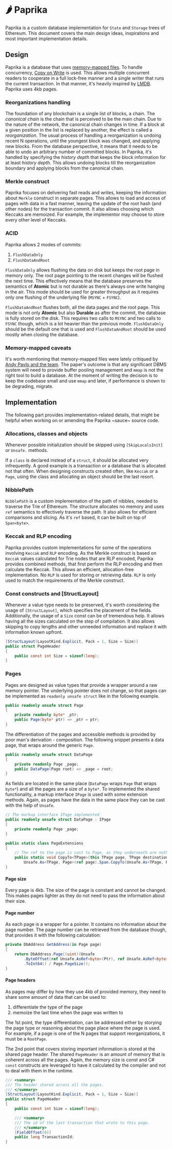 # :hot_pepper: Paprika

Paprika is a custom database implementation for `State` and `Storage` trees of Ethereum. This document covers the main design ideas, inspirations and most important implementation details.

## Design

Paprika is a database that uses [memory-mapped files](https://en.wikipedia.org/wiki/Memory-mapped_file). To handle concurrency, [Copy on Write](https://en.wikipedia.org/wiki/Copy-on-write) is used. This allows multiple concurrent readers to cooperate in a full lock-free manner and a single writer that runs the current transaction. In that manner, it's heavily inspired by [LMDB](https://github.com/LMDB/lmdb). Paprika uses 4kb pages.

### Reorganizations handling

The foundation of any blockchain is a single list of blocks, a chain. The _canonical chain_ is the chain that is perceived to be the main chain. Due to the nature of the network, the canonical chain changes in time. If a block at a given position in the list is replaced by another, the effect is called a _reorganization_. The usual process of handling a reorganization is undoing recent N operations, until the youngest block was changed, and applying new blocks. From the database perspective, it means that it needs to be able to undo an arbitrary number of committed blocks. In Paprika, it's handled by specifying the _history depth_ that keeps the block information for at least _history depth_. This allows undoing blocks till the reorganization boundary and applying blocks from the canonical chain.

### Merkle construct

Paprika focuses on delivering fast reads and writes, keeping the information about `Merkle` construct in separate pages. This allows to load and access of pages with data in a fast manner, leaving the update of the root hash (and other nodes) for the transaction commit. It also allows choosing which Keccaks are memoized. For example, the implementor may choose to store every other level of Keccaks.

### ACID

Paprika allows 2 modes of commits:

1. `FlushDataOnly`
1. `FlushDataAndRoot`

`FlushDataOnly` allows flushing the data on disk but keeps the root page in memory only. The root page pointing to the recent changes will be flushed the next time. This effectively means that the database preserves the semantics of **Atomic** but is not durable as there's always one write hanging in the air. This mode should be used for greater throughput as it requires only one flushing of the underlying file (`MSYNC` + `FSYNC`).

`FlushDataAndRoot` flushes both, all the data pages and the root page. This mode is not only **Atomic** but also **Durable** as after the commit, the database is fully stored on the disk. This requires two calls to `MSYNC` and two calls to `FSYNC` though, which is a lot heavier than the previous mode. `FlushDataOnly` should be the default one that is used and `FlushDataAndRoot` should be used mostly when closing the database.

### Memory-mapped caveats

It's worth mentioning that memory-mapped files were lately critiqued by [Andy Pavlo and the team](https://db.cs.cmu.edu/mmap-cidr2022/). The paper's outcome is that any significant DBMS system will need to provide buffer pooling management and `mmap` is not the right tool to build a database. At the moment of writing the decision is to keep the codebase small and use `mmap` and later, if performance is shown to be degrading, migrate.

## Implementation

The following part provides implementation-related details, that might be helpful when working on or amending the Paprika ~sauce~ source code.

### Allocations, classes and objects

Whenever possible initialization should be skipped using `[SkipLocalsInit]` or `Unsafe.` methods.

If a `class` is declared instead of a `struct`, it should be allocated very infrequently. A good example is a transaction or a database that is allocated not that often. When designing constructs created often, like `Keccak` or a `Page`, using the class and allocating an object should be the last resort.

### NibblePath

`NibblePath` is a custom implementation of the path of nibbles, needed to traverse the Trie of Ethereum. The structure allocates no memory and uses `ref` semantics to effectively traverse the path. It also allows for efficient comparisons and slicing. As it's `ref` based, it can be built on top of `Span<byte>`.

### Keccak and RLP encoding

Paprika provides custom implementations for some of the operations involving `Keccak` and `RLP` encoding. As the Merkle construct is based on `Keccak` values calculated for Trie nodes that are RLP encoded, Paprika provides combined methods, that first perform the RLP encoding and then calculate the Keccak. This allows an efficient, allocation-free implementation. No `RLP` is used for storing or retrieving data. `RLP` is only used to match the requirements of the Merkle construct.

### Const constructs and \[StructLayout\]

Whenever a value type needs to be preserved, it's worth considering the usage of `[StructLayout]`, which specifies the placement of the fields. Additionally, the usage of a `Size` const can be of tremendous help. It allows having all the sizes calculated on the step of compilation. It also allows skipping to copy lengths and other unneeded information and replace it with information known upfront.

```csharp
[StructLayout(LayoutKind.Explicit, Pack = 1, Size = Size)]
public struct PageHeader
{
    public const int Size = sizeof(long);
}
```

### Pages

Pages are designed as value types that provide a wrapper around a raw memory pointer. The underlying pointer does not change, so that pages can be implemented as `readonly unsafe struct` like in the following example.

```csharp
public readonly unsafe struct Page
{
    private readonly byte* _ptr;
    public Page(byte* ptr) => _ptr = ptr;
}
```

The differentiation of the pages and accessible methods is provided by poor man's derivation - composition. The following snippet presents a data page, that wraps around the generic `Page`.

```csharp
public readonly unsafe struct DataPage
{
    private readonly Page _page;
    public DataPage(Page root) => _page = root;
}
```

As fields are located in the same place (`DataPage` wraps `Page` that wraps `byte*`) and all the pages are a size of a `byte*`. To implemented the shared functionality, a markup interface `IPage` is used with some extension methods. Again, as pages have the data in the same place they can be cast with the help of `Unsafe`.

```csharp
// The markup interface IPage implemented
public readonly unsafe struct DataPage : IPage
{
    private readonly Page _page;
}

public static class PageExtensions
{
    // The ref to the page is cast to Page, as they underneath are nothing more than a byte* wrappers
    public static void CopyTo<TPage>(this TPage page, TPage destination) where TPage : unmanaged, IPage =>
        Unsafe.As<TPage, Page>(ref page).Span.CopyTo(Unsafe.As<TPage, Page>(ref destination).Span);
}
```

#### Page size

Every page is 4kb. The size of the page is constant and cannot be changed. This makes pages lighter as they do not need to pass the information about their size.

#### Page number

As each page is a wrapper for a pointer. It contains no information about the page number. The page number can be retrieved from the database though, that provides it with the following calculation:

```csharp
private DbAddress GetAddress(in Page page)
{
    return DbAddress.Page((uint)(Unsafe
        .ByteOffset(ref Unsafe.AsRef<byte>(Ptr), ref Unsafe.AsRef<byte>(page.Raw.ToPointer()))
        .ToInt64() / Page.PageSize));
}
```

#### Page headers

As pages may differ by how they use 4kb of provided memory, they need to share some amount of data that can be used to:

1. differentiate the type of the page
2. memoize the last time when the page was written to

The 1st point, the type differentiation, can be addressed either by storying the page type or reasoning about the page place where the page is used. For example, if a page is one of the N pages that support reorganizations, it must be a `RootPage`.

The 2nd point that covers storing important information is stored at the shared page header. The shared `PageHeader` is an amount of memory that is coherent across all the pages. Again, the memory size is const and C\# `const` constructs are leveraged to have it calculated by the compiler and not to deal with them in the runtime.

```csharp
/// <summary>
/// The header shared across all the pages.
/// </summary>
[StructLayout(LayoutKind.Explicit, Pack = 1, Size = Size)]
public struct PageHeader
{
    public const int Size = sizeof(long);

    /// <summary>
    /// The id of the last transaction that wrote to this page.
    /// </summary>
    [FieldOffset(0)]
    public long TransactionId;
}
```
